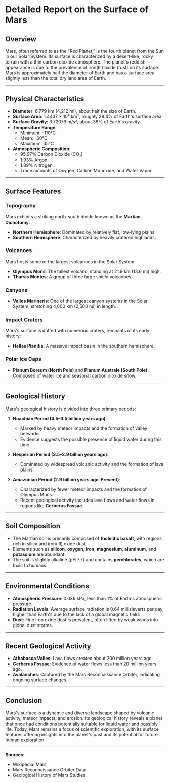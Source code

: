 # Detailed Report on the Surface of Mars

## Overview
Mars, often referred to as the "Red Planet," is the fourth planet from the Sun in our Solar System. Its surface is characterized by a desert-like, rocky terrain with a thin carbon dioxide atmosphere. The planet's reddish appearance is due to the prevalence of iron(III) oxide (rust) on its surface. Mars is approximately half the diameter of Earth and has a surface area slightly less than the total dry land area of Earth.

---

## Physical Characteristics
- **Diameter**: 6,779 km (4,212 mi), about half the size of Earth.
- **Surface Area**: 1.4437 × 10⁸ km², roughly 28.4% of Earth's surface area.
- **Surface Gravity**: 3.72076 m/s², about 38% of Earth's gravity.
- **Temperature Range**: 
  - Minimum: -110°C
  - Mean: -60°C
  - Maximum: 35°C
- **Atmospheric Composition**:
  - 95.97% Carbon Dioxide (CO₂)
  - 1.93% Argon
  - 1.89% Nitrogen
  - Trace amounts of Oxygen, Carbon Monoxide, and Water Vapor.

---

## Surface Features
### **Topography**
Mars exhibits a striking north-south divide known as the **Martian Dichotomy**:
- **Northern Hemisphere**: Dominated by relatively flat, low-lying plains.
- **Southern Hemisphere**: Characterized by heavily cratered highlands.

### **Volcanoes**
Mars hosts some of the largest volcanoes in the Solar System:
- **Olympus Mons**: The tallest volcano, standing at 21.9 km (13.6 mi) high.
- **Tharsis Montes**: A group of three large shield volcanoes.

### **Canyons**
- **Valles Marineris**: One of the largest canyon systems in the Solar System, stretching 4,000 km (2,500 mi) in length.

### **Impact Craters**
Mars's surface is dotted with numerous craters, remnants of its early history:
- **Hellas Planitia**: A massive impact basin in the southern hemisphere.

### **Polar Ice Caps**
- **Planum Boreum (North Pole)** and **Planum Australe (South Pole)**: Composed of water ice and seasonal carbon dioxide snow.

---

## Geological History
Mars's geological history is divided into three primary periods:
1. **Noachian Period (4.5–3.5 billion years ago)**:
   - Marked by heavy meteor impacts and the formation of valley networks.
   - Evidence suggests the possible presence of liquid water during this time.

2. **Hesperian Period (3.5–2.9 billion years ago)**:
   - Dominated by widespread volcanic activity and the formation of lava plains.

3. **Amazonian Period (2.9 billion years ago–Present)**:
   - Characterized by fewer meteor impacts and the formation of Olympus Mons.
   - Recent geological activity includes lava flows and water flows in regions like **Cerberus Fossae**.

---

## Soil Composition
- The Martian soil is primarily composed of **tholeiitic basalt**, with regions rich in silica and iron(III) oxide dust.
- Elements such as **silicon**, **oxygen**, **iron**, **magnesium**, **aluminum**, and **potassium** are abundant.
- The soil is slightly alkaline (pH 7.7) and contains **perchlorates**, which are toxic to humans.

---

## Environmental Conditions
- **Atmospheric Pressure**: 0.636 kPa, less than 1% of Earth's atmospheric pressure.
- **Radiation Levels**: Average surface radiation is 0.64 millisieverts per day, higher than Earth's due to the lack of a global magnetic field.
- **Dust**: Fine iron oxide dust is prevalent, often lifted by weak winds into global dust storms.

---

## Recent Geological Activity
- **Athabasca Valles**: Lava flows created about 200 million years ago.
- **Cerberus Fossae**: Evidence of water flows less than 20 million years ago.
- **Avalanches**: Captured by the Mars Reconnaissance Orbiter, indicating ongoing surface changes.

---

## Conclusion
Mars's surface is a dynamic and diverse landscape shaped by volcanic activity, meteor impacts, and erosion. Its geological history reveals a planet that once had conditions potentially suitable for liquid water and possibly life. Today, Mars remains a focus of scientific exploration, with its surface features offering insights into the planet's past and its potential for future human exploration.

---

**Sources**:  
- Wikipedia: Mars  
- Mars Reconnaissance Orbiter Data  
- Geological History of Mars Studies